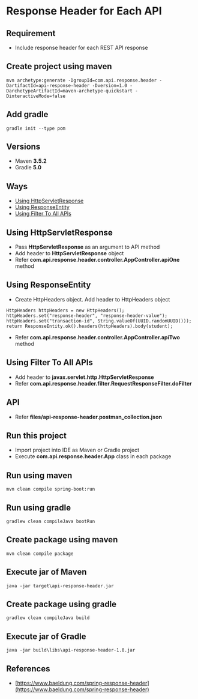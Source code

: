 # Response Header for Each API

## Requirement
* Include response header for each REST API response

## Create project using maven
```
mvn archetype:generate -DgroupId=com.api.response.header -DartifactId=api-response-header -Dversion=1.0 -DarchetypeArtifactId=maven-archetype-quickstart -DinteractiveMode=false
```

## Add gradle
```
gradle init --type pom
```

## Versions
* Maven **3.5.2**
* Gradle **5.0**

## Ways
* [Using HttpServletResponse](#using-httpServletResponse)
* [Using ResponseEntity](#using-responseEntity)
* [Using Filter To All APIs](#using-filter-to-all-aPIs)

## Using HttpServletResponse
* Pass **HttpServletResponse** as an argument to API method
* Add header to **HttpServletResponse** object
* Refer **com.api.response.header.controller.AppController.apiOne** method

## Using ResponseEntity
* Create HttpHeaders object. Add header to HttpHeaders object
```
HttpHeaders httpHeaders = new HttpHeaders();
httpHeaders.set("response-header", "response-header-value");
httpHeaders.set("transaction-id", String.valueOf(UUID.randomUUID()));
return ResponseEntity.ok().headers(httpHeaders).body(student);
```
* Refer **com.api.response.header.controller.AppController.apiTwo** method

## Using Filter To All APIs
* Add header to **javax.servlet.http.HttpServletResponse**
* Refer **com.api.response.header.filter.RequestResponseFilter.doFilter**

## API
* Refer **files/api-response-header.postman_collection.json**

## Run this project
* Import project into IDE as Maven or Gradle project
* Execute **com.api.response.header.App** class in each package

## Run using maven
```
mvn clean compile spring-boot:run
```

## Run using gradle
```
gradlew clean compileJava bootRun
```

## Create package using maven
```
mvn clean compile package
```

## Execute jar of Maven
```
java -jar target\api-response-header.jar
```

## Create package using gradle
```
gradlew clean compileJava build
```

## Execute jar of Gradle
```
java -jar build\libs\api-response-header-1.0.jar
```

## References
* [https://www.baeldung.com/spring-response-header](https://www.baeldung.com/spring-response-header)